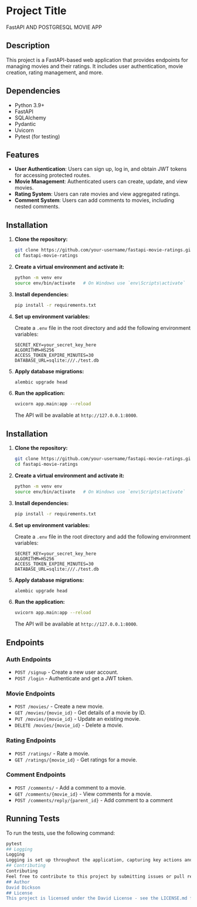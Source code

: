 
# Project Title
FastAPI AND POSTGRESQL MOVIE APP
## Description
This project is a FastAPI-based web application that provides endpoints for managing movies and their ratings. It includes user authentication, movie creation, rating management, and more.

## Dependencies
- Python 3.9+
- FastAPI
- SQLAlchemy
- Pydantic
- Uvicorn
- Pytest (for testing)
## Features
- **User Authentication**: Users can sign up, log in, and obtain JWT tokens for accessing protected routes.
- **Movie Management**: Authenticated users can create, update, and view movies.
- **Rating System**: Users can rate movies and view aggregated ratings.
- **Comment System**: Users can add comments to movies, including nested comments.
## Installation
1. **Clone the repository:**

    ```bash
    git clone https://github.com/your-username/fastapi-movie-ratings.git
    cd fastapi-movie-ratings
    ```

2. **Create a virtual environment and activate it:**

    ```bash
    python -m venv env
    source env/bin/activate   # On Windows use `env\Scripts\activate`
    ```

3. **Install dependencies:**

    ```bash
    pip install -r requirements.txt
    ```

4. **Set up environment variables:**

    Create a `.env` file in the root directory and add the following environment variables:

    ```dotenv
    SECRET_KEY=your_secret_key_here
    ALGORITHM=HS256
    ACCESS_TOKEN_EXPIRE_MINUTES=30
    DATABASE_URL=sqlite:///./test.db
    ```

5. **Apply database migrations:**

    ```bash
    alembic upgrade head
    ```

6. **Run the application:**

    ```bash
    uvicorn app.main:app --reload
    ```

    The API will be available at `http://127.0.0.1:8000`.
## Installation
1. **Clone the repository:**

    ```bash
    git clone https://github.com/your-username/fastapi-movie-ratings.git
    cd fastapi-movie-ratings
    ```

2. **Create a virtual environment and activate it:**

    ```bash
    python -m venv env
    source env/bin/activate   # On Windows use `env\Scripts\activate`
    ```

3. **Install dependencies:**

    ```bash
    pip install -r requirements.txt
    ```

4. **Set up environment variables:**

    Create a `.env` file in the root directory and add the following environment variables:

    ```dotenv
    SECRET_KEY=your_secret_key_here
    ALGORITHM=HS256
    ACCESS_TOKEN_EXPIRE_MINUTES=30
    DATABASE_URL=sqlite:///./test.db
    ```

5. **Apply database migrations:**

    ```bash
    alembic upgrade head
    ```

6. **Run the application:**

    ```bash
    uvicorn app.main:app --reload
    ```

    The API will be available at `http://127.0.0.1:8000`.
## Endpoints
### Auth Endpoints

- `POST /signup` - Create a new user account.
- `POST /login` - Authenticate and get a JWT token.

### Movie Endpoints

- `POST /movies/` - Create a new movie.
- `GET /movies/{movie_id}` - Get details of a movie by ID.
- `PUT /movies/{movie_id}` - Update an existing movie.
- `DELETE /movies/{movie_id}` - Delete a movie.

### Rating Endpoints

- `POST /ratings/` - Rate a movie.
- `GET /ratings/{movie_id}` - Get ratings for a movie.

### Comment Endpoints

- `POST /comments/` - Add a comment to a movie.
- `GET /comments/{movie_id}` - View comments for a movie.
- `POST /comments/reply/{parent_id}` - Add comment to a comment
## Running Tests
To run the tests, use the following command:

```bash
pytest
## Logging
Logging
Logging is set up throughout the application, capturing key actions and errors. Logs are printed to the console, and can be directed to a file or other logging handlers by adjusting the logging configuration in the code.
## Contributing
Contributing
Feel free to contribute to this project by submitting issues or pull requests. Make sure to follow the project's code style and testing practices.
## Author
David Dickson
## License
This project is licensed under the David License - see the LICENSE.md file for details